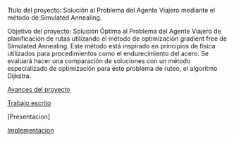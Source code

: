 Ttulo del proyecto: Solución al Problema del Agente Viajero mediante el método de Simulated Annealing.

Objetivo del proyecto: Solución Óptima al Problema del Agente Viajero de planificación de rutas utilizando el método de optimización gradient free de Simulated Annealing. Este método está inspirado en principios de física utilizados para procedimientos como el endurecimiento del acero. Se evaluará hacer una comparación de soluciones con un método especializado de optimización para este problema de ruteo, el algoritmo Dijkstra. 

[Avances del proyecto](https://github.com/andyvargtz/MetodosNumericos-Optimizacion)

[Trabajo escrito](https://github.com/andyvargtz/MetodosNumericos-Optimizacion/blob/master/Trabajo%20Escrito%20y%20Presentacion/Trabajo%20Escrito.pdf)

[Presentacion]

[Implementacion](https://github.com/andyvargtz/MetodosNumericos-Optimizacion/tree/master/Implementacion)
